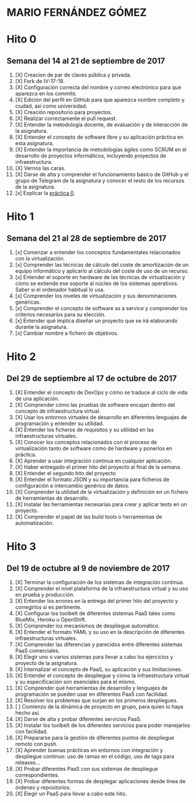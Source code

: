 MARIO FERNÁNDEZ GÓMEZ
=====================

# Hito 0
## Semana del 14 al 21 de septiembre de 2017

1. [X] Creacion de par de claves pública y privada.
2. [X] Fork de IV-17-18.
3. [X] Configuración correcta del nombre y correo electrónico para que aparezca en los commits.
4. [X] Edición del perfil en GitHub para que aparezca nombre completo y ciudad, así como universidad.
5. [X] Creación repositorio para proyectos.
6. [X] Realizar correctamente el pull request.
7. [X] Entender la metodología docente, de evaluación y de interacción de la asignatura.
8. [X] Entender el concepto de software libre y su aplicación práctica en esta asignatura.
9. [X] Entender la importancia de metodologías ágiles como SCRUM en el desarrollo de proyectos informáticos, incluyendo proyectos de infraestructura.
10. [X] Vernos las caras.
11. [X] Darse de alta y comprender el funcionamiento básico de GitHub y el grupo de Telegram de la asignatura y conocer el resto de los recursos de la asignatura.
11. [x] Explicar la
   [práctica 0](https://github.com/mariofg92/ejercicios/blob/master/practica0.md).

# Hito 1
## Semana del 21 al 28 de septiembre de 2017

1. [x] Comenzar a entender los conceptos fundamentales relacionados con la virtualización.
2. [x] Comprender las técnicas de cálculo del coste de amortización de un equipo informático y aplicarlo al cálculo del coste de uso de un recurso.
3. [x] Entender el soporte en hardware de las técnicas de virtualización y cómo se extiende ese soporte al núcleo de los sistemas operativos. Saber si el ordenador habitual lo usa.
4. [x] Comprender los niveles de virtualización y sus denominaciones genéricas.
5. [x] Comprender el concepto de software as a service y comprender los criterios necesarios para su elección.
6. [x] Entender qué implica diseñar un proyecto que se irá elaborando durante la asignatura.
7. [x] Cambiar nombre a fichero de objetivos.

# Hito 2
## Del 29 de septiembre al 17 de octubre de 2017

1. [X] Entender el concepto de DevOps y cómo se traduce al ciclo de vida de una aplicación.
2. [X] Comprender cómo las pruebas de software encajan dentro del concepto de infraestructura virtual.
3. [X] Usar los entornos virtuales de desarrollo en diferentes lenguajes de programación y entender su utilidad.
4. [X] Entender los ficheros de requisitos y su utilidad en las infraestructuras virtuales.
5. [X] Conocer los conceptos relacionados con el proceso de virtualización tanto de software como de hardware y ponerlos en práctica.
6. [X] Aprender a usar integración continua en cualquier aplicación.
7. [X] Haber entregado el primer hito del proyecto al final de la semana.
8. [X] Entender el segundo hito del proyecto
9. [X] Entender el formato JSON y su importancia para ficheros de configuración e intercambio genérico de datos.
10. [X] Comprender la utilidad de la virtualización y definición en un fichero de herramientas de desarrollo.
11. [X] Instalar las herramientas necesarias para crear y aplicar tests en un proyecto.
12. [X] Comprender el papel de las build tools o herramientas de automatización.

# Hito 3
## Del 19 de octubre al 9 de noviembre de 2017

1. [X] Terminar la configuración de los sistemas de integración continua.
2. [X] Comprender el nivel plataforma de la infraestructura virtual y su uso en prueba y producción.
3. [X] Entender los errores en la entrega del primer hito del proyecto y corregirlos si es pertinente.
4. [X] Configurar los toolbelt de diferentes sistemas PaaS tales como BlueMix, Heroku u OpenShift.
5. [X] Comprender los mecanismos de despliegue automático.
6. [X] Entender el formato YAML y su uso en la descripción de diferentes infraestructuras virtuales.
7. [X] Comprender las diferencias y parecidos entre diferentes sistemas PaaS comerciales.
8. [X] Elegir uno o varios sistemas para llevar a cabo los ejercicios y proyecto de la asignatura.
9. [X] Internalizar el concepto de PaaS, su aplicación y sus limitaciones.
10. [X] Entender el concepto de despliegue y cómo la infraestructura virtual y su especificación son esenciales para el mismo.
11. [X] Comprender qué herramientas de desarrollo y lenguajes de programación se pueden usar en diferentes PaaS con facilidad.
12. [X] Resolver los problemas que surjan en los primeros despliegues.
13. [ ] Comienzo de la dinámica de proyecto en grupo, para quien lo haya hecho así.
14. [X] Darse de alta y probar diferentes servicios PaaS.
15. [X] Instalar los toolbelt de los diferentes servicios para poder manejarlos con facilidad.
16. [X] Prepararse para la gestión de diferentes puntos de despliegue remoto con push.
17. [X] Aprender buenas prácticas en entornos con integración y despliegue continuo: uso de ramas en el código, uso de tags para releases...
18. [X] Probar diferentes PaaS con sus sistemas de despliegue correspondientes.
19. [X] Probar diferentes formas de desplegar aplicaciones desde línea de órdenes y repositorios.
20. [X] Elegir un PaaS para llevar a cabo este hito.
